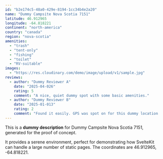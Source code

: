```yaml
---
id: "b2e174c5-48a0-429e-8194-1cc34b4e2a20"
name: "Dummy Campsite Nova Scotia 7151"
latitude: 46.912965
longitude: -64.818221
continent: "north-america"
country: "canada"
region: "nova-scotia"
amenities:
  - "trash"
  - "tent-only"
  - "fishing"
  - "toilet"
  - "RV-suitable"
images:
  - "https://res.cloudinary.com/demo/image/upload/v1/sample.jpg"
reviews:
  - author: "Dummy Reviewer A"
    date: "2025-04-026"
    rating: 5
    comment: "A nice, quiet dummy spot with some basic amenities."
  - author: "Dummy Reviewer B"
    date: "2025-01-013"
    rating: 2
    comment: "Found it easily. GPS was spot on for this dummy location."
---
```


This is a **dummy description** for Dummy Campsite Nova Scotia 7151, generated for the proof of concept.

It provides a serene environment, perfect for demonstrating how SvelteKit can handle a large number of static pages. The coordinates are 46.912965, -64.818221.
